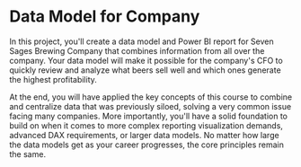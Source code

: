 # Data Model for Company
In this project, you'll create a data model and Power BI report for Seven Sages Brewing Company that combines information from all over the company. Your data model will make it possible for the company's CFO to quickly review and analyze what beers sell well and which ones generate the highest profitability.

At the end, you will have applied the key concepts of this course to combine and centralize data that was previously siloed, solving a very common issue facing many companies. More importantly, you'll have a solid foundation to build on when it comes to more complex reporting visualization demands, advanced DAX requirements, or larger data models. No matter how large the data models get as your career progresses, the core principles remain the same.
